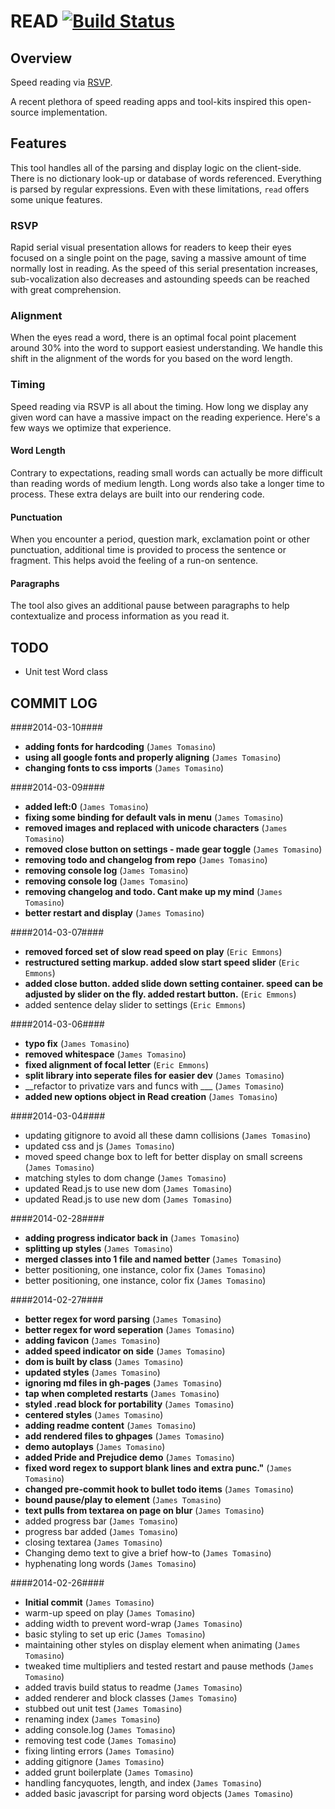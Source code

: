 # READ [![Build Status](https://travis-ci.org/jamestomasino/read.png?branch=develop)](https://travis-ci.org/jamestomasino/read)

## Overview ##

Speed reading via [RSVP](http://en.wikipedia.org/wiki/Rapid_serial_visual_presentation).

A recent plethora of speed reading apps and tool-kits inspired this open-source implementation.

## Features ##

This tool handles all of the parsing and display logic on the client-side. There is no dictionary look-up or database of words referenced. Everything is parsed by regular expressions. Even with these limitations, `read` offers some unique features.

### RSVP ###

Rapid serial visual presentation allows for readers to keep their eyes focused on a single point on the page, saving a massive amount of time normally lost in reading. As the speed of this serial presentation increases, sub-vocalization also decreases and astounding speeds can be reached with great comprehension.

### Alignment ###

When the eyes read a word, there is an optimal focal point placement around 30% into the word to support easiest understanding. We handle this shift in the alignment of the words for you based on the word length.

### Timing ###

Speed reading via RSVP is all about the timing. How long we display any given word can have a massive impact on the reading experience. Here's a few ways we optimize that experience.

#### Word Length ####

Contrary to expectations, reading small words can actually be more difficult than reading words of medium length. Long words also take a longer time to process. These extra delays are built into our rendering code.

#### Punctuation ####

When you encounter a period, question mark, exclamation point or other punctuation, additional time is provided to process the sentence or fragment. This helps avoid the feeling of a run-on sentence.

#### Paragraphs ####

The tool also gives an additional pause between paragraphs to help contextualize and process information as you read it.

## TODO ##
- Unit test Word class

## COMMIT LOG ##

####2014-03-10####

 * __adding fonts for hardcoding__ (`James Tomasino`)
 * __using all google fonts and properly aligning__ (`James Tomasino`)
 * __changing fonts to css imports__ (`James Tomasino`)

####2014-03-09####

 * __added left:0__ (`James Tomasino`)
 * __fixing some binding for default vals in menu__ (`James Tomasino`)
 * __removed images and replaced with unicode characters__ (`James Tomasino`)
 * __removed close button on settings - made gear toggle__ (`James Tomasino`)
 * __removing todo and changelog from repo__ (`James Tomasino`)
 * __removing console log__ (`James Tomasino`)
 * __removing console log__ (`James Tomasino`)
 * __removing changelog and todo. Cant make up my mind__ (`James Tomasino`)
 * __better restart and display__ (`James Tomasino`)

####2014-03-07####

 * __removed forced set of slow read speed on play__ (`Eric Emmons`)
 * __restructured setting markup. added slow start speed slider__ (`Eric Emmons`)
 * __added close button. added slide down setting container. speed can be adjusted by slider on the fly. added restart button.__ (`Eric Emmons`)
 * added sentence delay slider to settings (`Eric Emmons`)

####2014-03-06####

 * __typo fix__ (`James Tomasino`)
 * __removed whitespace__ (`James Tomasino`)
 * __fixed alignment of focal letter__ (`Eric Emmons`)
 * __split library into seperate files for easier dev__ (`James Tomasino`)
 * __refactor to privatize vars and funcs with ___ (`James Tomasino`)
 * __added new options object in Read creation__ (`James Tomasino`)

####2014-03-04####

 * updating gitignore to avoid all these damn collisions (`James Tomasino`)
 * updated css and js (`James Tomasino`)
 * moved speed change box to left for better display on small screens (`James Tomasino`)
 * matching styles to dom change (`James Tomasino`)
 * updated Read.js to use new dom (`James Tomasino`)
 * updated Read.js to use new dom (`James Tomasino`)

####2014-02-28####

 * __adding progress indicator back in__ (`James Tomasino`)
 * __splitting up styles__ (`James Tomasino`)
 * __merged classes into 1 file and named better__ (`James Tomasino`)
 * better positioning, one instance, color fix (`James Tomasino`)
 * better positioning, one instance, color fix (`James Tomasino`)

####2014-02-27####

 * __better regex for word parsing__ (`James Tomasino`)
 * __better regex for word seperation__ (`James Tomasino`)
 * __adding favicon__ (`James Tomasino`)
 * __added speed indicator on side__ (`James Tomasino`)
 * __dom is built by class__ (`James Tomasino`)
 * __updated styles__ (`James Tomasino`)
 * __ignoring md files in gh-pages__ (`James Tomasino`)
 * __tap when completed restarts__ (`James Tomasino`)
 * __styled .read block for portability__ (`James Tomasino`)
 * __centered styles__ (`James Tomasino`)
 * __adding readme content__ (`James Tomasino`)
 * __add rendered files to ghpages__ (`James Tomasino`)
 * __demo autoplays__ (`James Tomasino`)
 * __added Pride and Prejudice demo__ (`James Tomasino`)
 * __fixed word regex to support blank lines and extra punc."__ (`James Tomasino`)
 * __changed pre-commit hook to bullet todo items__ (`James Tomasino`)
 * __bound pause/play to element__ (`James Tomasino`)
 * __text pulls from textarea on page on blur__ (`James Tomasino`)
 * added progress bar (`James Tomasino`)
 * progress bar added (`James Tomasino`)
 * closing textarea (`James Tomasino`)
 * Changing demo text to give a brief how-to (`James Tomasino`)
 * hyphenating long words (`James Tomasino`)

####2014-02-26####

 * __Initial commit__ (`James Tomasino`)
 * warm-up speed on play (`James Tomasino`)
 * adding width to prevent word-wrap (`James Tomasino`)
 * basic styling to set up eric (`James Tomasino`)
 * maintaining other styles on display element when animating (`James Tomasino`)
 * tweaked time multipliers and tested restart and pause methods (`James Tomasino`)
 * added travis build status to readme (`James Tomasino`)
 * added renderer and block classes (`James Tomasino`)
 * stubbed out unit test (`James Tomasino`)
 * renaming index (`James Tomasino`)
 * adding console.log (`James Tomasino`)
 * removing test code (`James Tomasino`)
 * fixing linting errors (`James Tomasino`)
 * adding gitignore (`James Tomasino`)
 * added grunt boilerplate (`James Tomasino`)
 * handling fancyquotes, length, and index (`James Tomasino`)
 * added basic javascript for parsing word objects (`James Tomasino`)
